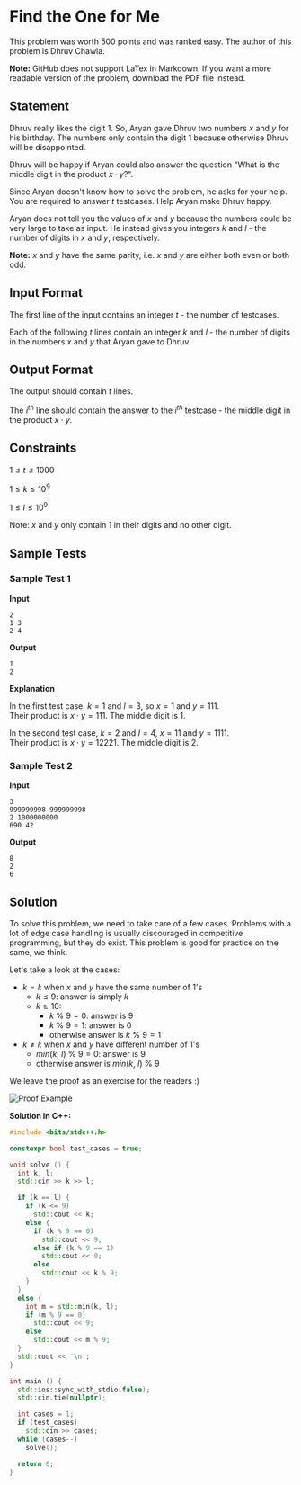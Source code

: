 # Find the One for Me

This problem was worth $500$ points and was ranked easy. The author of this problem is Dhruv Chawla.

**Note:** GitHub does not support LaTex in Markdown. If you want a more readable version of the problem, download the PDF file instead.



## Statement

Dhruv really likes the digit $1$. So, Aryan gave Dhruv two numbers $x$ and $y$ for his birthday. The numbers only contain the digit $1$ because otherwise Dhruv will be disappointed.

Dhruv will be happy if Aryan could also answer the question "What is the middle digit in the product $x \cdot y$?".

Since Aryan doesn't know how to solve the problem, he asks for your help. You are required to answer $t$ testcases. Help Aryan make Dhruv happy.

Aryan does not tell you the values of $x$ and $y$ because the numbers could be very large to take as input. He instead gives you integers $k$ and $l$ - the number of digits in $x$ and $y$, respectively. 

**Note:** $x$ and $y$ have the same parity, i.e. $x$ and $y$ are either both even or both odd.



## Input Format

The first line of the input contains an integer $t$ - the number of testcases.

Each of the following $t$ lines contain an integer $k$ and $l$ - the number of digits in the numbers $x$ and $y$ that Aryan gave to Dhruv.



## Output Format

The output should contain $t$ lines.

The $i^{th}$ line should contain the answer to the $i^{th}$ testcase - the middle digit in the product $x \cdot y$.



## Constraints

$1 \le t \le 1000$

$1 \le k \le 10^9$

$1 \le l \le 10^9$

Note: $x$ and $y$ only contain $1$ in their digits and no other digit.



## Sample Tests

### Sample Test 1

**Input**

```
2
1 3
2 4
```

**Output**

```
1
2
```

**Explanation**

In the first test case, $k = 1$ and $l = 3$, so $x = 1$ and $y = 111$.<br>
Their product is $x \cdot y = 111$. The middle digit is $1$.

In the second test case, $k = 2$ and $l = 4$, $x = 11$ and $y = 1111$.<br>
Their product is $x \cdot y = 12221$. The middle digit is $2$.

### Sample Test 2

**Input**

```
3
999999998 999999998
2 1000000000
690 42
```

**Output**

```
8
2
6
```

## Solution

To solve this problem, we need to take care of a few cases. Problems with a lot of edge case handling is usually discouraged in competitive programming, but they do exist. This problem is good for practice on the same, we think.

Let's take a look at the cases:

- $k = l$: when $x$ and $y$ have the same number of $1$'s
  - $k \le 9$: answer is simply $k$
  - $k \ge 10$:
    - $k\ \%\ 9 = 0$: answer is $9$
    - $k\ \%\ 9 = 1$: answer is $0$
    - otherwise answer is $k\ \%\ 9 = 1$
- $k \ne l$: when $x$ and $y$ have different number of $1$'s
  - $min(k,\ l)\ \%\ 9 = 0$: answer is $9$
  - otherwise answer is $min(k,\ l)\ \%\ 9$

We leave the proof as an exercise for the readers :)

![Proof Example](/home/arrow/Desktop/Projects/Github/NexCode/find-the-one-for-me/find-the-one-for-me-example.jpeg)

**Solution in C++:**

```cpp
#include <bits/stdc++.h>

constexpr bool test_cases = true;

void solve () {
  int k, l;
  std::cin >> k >> l;

  if (k == l) {
    if (k <= 9)
      std::cout << k;
    else {
      if (k % 9 == 0)
        std::cout << 9;
      else if (k % 9 == 1)
        std::cout << 0;
      else
        std::cout << k % 9;
    }
  }
  else {
    int m = std::min(k, l);
    if (m % 9 == 0)
      std::cout << 9;
    else
      std::cout << m % 9;
  }
  std::cout << '\n';
}

int main () {
  std::ios::sync_with_stdio(false);
  std::cin.tie(nullptr);

  int cases = 1;
  if (test_cases)
    std::cin >> cases;
  while (cases--)
    solve();

  return 0;
}
```

